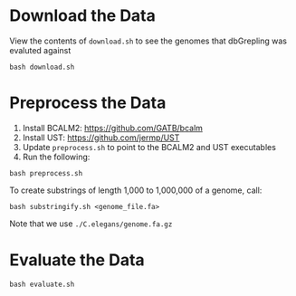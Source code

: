 # Download the Data
View the contents of `download.sh` to see the genomes that dbGrepling was evaluted against

```
bash download.sh
```

# Preprocess the Data
1. Install BCALM2: https://github.com/GATB/bcalm
2. Install UST: https://github.com/jermp/UST 
3. Update `preprocess.sh` to point to the BCALM2 and UST executables
4. Run the following:

```
bash preprocess.sh
```

To create substrings of length 1,000 to 1,000,000 of a genome, call:
```
bash substringify.sh <genome_file.fa>
```

Note that we use `./C.elegans/genome.fa.gz` 

# Evaluate the Data
```
bash evaluate.sh
```
